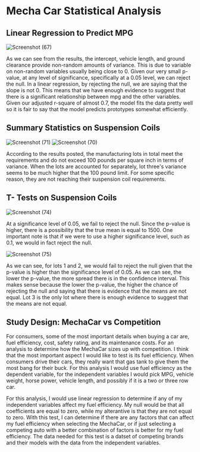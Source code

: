 # Mecha Car Statistical Analysis
## Linear Regression to Predict MPG
![Screenshot (67)](https://user-images.githubusercontent.com/106933029/191861716-9c106bb1-fb12-4ef7-aa06-8148beadb4c4.png)

As we can see from the results, the intercept, vehicle length, and ground clearance provide non-random amounts of variance. This is due to variable on non-random variables usually being close to 0. Given our very small p-value, at any level of significance, specifically at a 0.05 level, we can reject the null. In a linear regression, by rejecting the null, we are saying that the slope is not 0. This means that we have enough evidence to suggest that there is a significant relationship between mpg and the other variables. Given our adjusted r-square of almost 0.7, the model fits the data pretty well so it is fair to say that the model predicts prototypes somewhat efficiently.
## Summary Statistics on Suspension Coils
![Screenshot (71)](https://user-images.githubusercontent.com/106933029/191864425-cdeb3662-e7b4-4300-a7ff-11c4cf122177.png)
![Screenshot (70)](https://user-images.githubusercontent.com/106933029/191864449-3c6f894f-09ef-42f3-91a1-1019dcd235cd.png)

According to the results posted, the manufacturing lots in total meet the requirements and do not exceed 100 pounds per square inch in terms of variance. When the lots are accounted for separately, lot three's variance seems to be much higher that the 100 pound limit. For some specific reason, they are not reaching their suspension coil requirements.  
## T- Tests on Suspension Coils
![Screenshot (74)](https://user-images.githubusercontent.com/106933029/191870009-45fc6660-894a-4bb2-a8b6-00afa1276adb.png)

At a significance level of 0.05, we fail to reject the null. Since the p-value is higher, there is a possibility that the true mean is equal to 1500. One important note is that if we were to use a higher significance level, such as 0.1, we would in fact reject the null.

![Screenshot (75)](https://user-images.githubusercontent.com/106933029/191870378-a32aef93-da52-485d-92ef-5b2235837ef4.png)

As we can see, for lots 1 and 2, we would fail to reject the null given that the p-value is higher than the significance level of 0.05. As we can see, the lower the p-value, the more spread there is in the confidence interval. This makes sense because the lower the p-value, the higher the chance of rejecting the null and saying that there is evidence that the means are not equal. Lot 3 is the only lot where there is enough evidence to suggest that the means are not equal. 
## Study Design: MechaCar vs Competition
For consumers, some of the most important details when buying a car are, fuel efficiency, cost, safety rating, and its maintenance costs. For an analysis to determine how the MechaCar sizes up with competition. I think that the most important aspect I would like to test is its fuel efficiency. When consumers drive their cars, they really want that gas tank to give them the most bang for their buck. For this analysis I would use fuel efficiency as the dependent variable, for the independent variables I would pick MPG, vehicle weight, horse power, vehicle length, and possibly if it is a two or three row car.

For this analysis, I would use linear regression to determine if any of my independent variables affect my fuel efficiency. My null would be that all coefficients are equal to zero, while my alterantive is that they are not equal to zero. With this test, I can determine if there are any factors that can affect my fuel efficiency when selecting the MechaCar, or if just selecting a competing auto with a better combination of factors is better for my fuel efficiency. The data needed for this test is a datset of competing brands and their models with the data from the independent variables.
